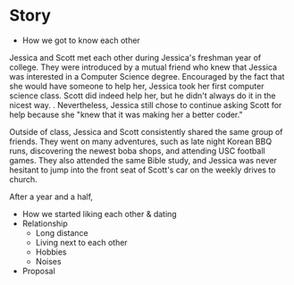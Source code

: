 # Story
* How we got to know each other

Jessica and Scott met each other during Jessica's freshman year of college.  They were introduced by a mutual friend who knew that Jessica was interested in a Computer Science degree.  Encouraged by the fact that she would have someone to help her, Jessica took her first computer science class.  Scott did indeed help her, but he didn't always do it in the nicest way.  <INSERT QUOTE FROM JESS HERE>.  Nevertheless, Jessica still chose to continue asking Scott for help because she "knew that it was making her a better coder."

Outside of class, Jessica and Scott consistently shared the same group of friends.  They went on many adventures, such as late night Korean BBQ runs, discovering the newest boba shops, and attending USC football games.  They also attended the same Bible study, and Jessica was never hesitant to jump into the front seat of Scott's car on the weekly drives to church.

After a year and a half,

* How we started liking each other & dating
* Relationship
    * Long distance
    * Living next to each other
    * Hobbies
    * Noises
* Proposal